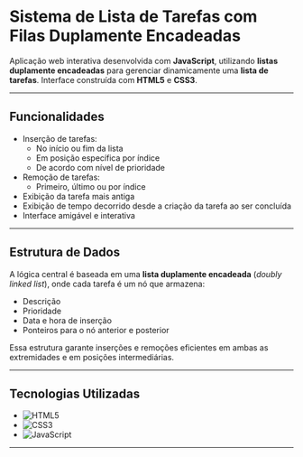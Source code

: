 #  Sistema de Lista de Tarefas com Filas Duplamente Encadeadas

Aplicação web interativa desenvolvida com **JavaScript**, utilizando **listas duplamente encadeadas** para gerenciar dinamicamente uma **lista de tarefas**. Interface construída com **HTML5** e **CSS3**.

---

##  Funcionalidades

- Inserção de tarefas:
  - No início ou fim da lista
  - Em posição específica por índice
  - De acordo com nível de prioridade
- Remoção de tarefas:
  - Primeiro, último ou por índice
- Exibição da tarefa mais antiga
- Exibição de tempo decorrido desde a criação da tarefa ao ser concluída
- Interface amigável e interativa

---

##  Estrutura de Dados

A lógica central é baseada em uma **lista duplamente encadeada** (*doubly linked list*), onde cada tarefa é um nó que armazena:

- Descrição
- Prioridade
- Data e hora de inserção
- Ponteiros para o nó anterior e posterior

Essa estrutura garante inserções e remoções eficientes em ambas as extremidades e em posições intermediárias.

---

##  Tecnologias Utilizadas

- ![HTML5](https://img.shields.io/badge/-HTML5-E34F26?logo=html5&logoColor=white)
- ![CSS3](https://img.shields.io/badge/-CSS3-1572B6?logo=css3&logoColor=white)
- ![JavaScript](https://img.shields.io/badge/-JavaScript-F7DF1E?logo=javascript&logoColor=black)

---

